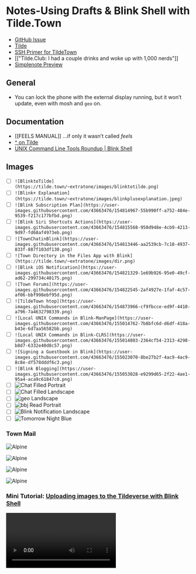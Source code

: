 # Notes-Using Drafts & Blink Shell with Tilde.Town
- [GitHub Issue](https://github.com/extratone/bilge/issues/307)
- [Tilde](https://tilde.town/~extratone/blink)
- [SSH Primer for TildeTown](https://tilde.town/~extratone/wiki/getting-started/ssh.html)
- [["Tilde.Club: I had a couple drinks and woke up with 1,000 nerds"]]
- [Simplenote Preview](http://simp.ly/publish/bx24Cq)

## General
- You can lock the phone with the external display running, but it won’t update, even with mosh and `geo` on.

## Documentation
- [[FEELS MANUAL]] ...if only it wasn’t called *feels*
- [^ on Tilde](https://tilde.town/~extratone/manual/feels/)
- [UNIX Command Line Tools Roundup | Blink Shell](https://docs.blink.sh/advanced/unix-roundup)

## Images
- [ ] `![BlinktoTilde](https://tilde.town/~extratone/images/blinktotilde.png)`
- [ ] `![Blink+ Explanation](https://tilde.town/~extratone/images/blinkplusexplanation.jpeg)`
- [ ] `![Blink Subscription Plan](https://user-images.githubusercontent.com/43663476/154814967-55b990ff-a752-484e-9539-f217c177bfbd.png)`
- [ ] `![Blink Siri Shortcuts Actions](https://user-images.githubusercontent.com/43663476/154815568-950d948e-4cb9-4213-9d97-fd68af4973eb.png)`
- [ ] `![TownChatinBlink](https://user-images.githubusercontent.com/43663476/154813446-aa2539cb-7c18-4937-833f-887f103df130.png)`
- [ ] `![Town Directory in the Files App with Blink](https://tilde.town/~extratone/images/dir.png)`
- [ ] `![Blink iOS Notification](https://user-images.githubusercontent.com/43663476/154821329-1e69b926-95e0-49cf-ad62-299734c40175.png)`
- [ ] `![Town Forums](https://user-images.githubusercontent.com/43663476/154822545-2af4927e-1faf-4c57-af06-bbf998ebf95d.png)`
- [ ] `![TildeTown htop](https://user-images.githubusercontent.com/43663476/154873966-cf9fbcce-ed9f-4410-a796-7a4632798339.png)`
- [ ] `![Local UNIX Commands in Blink-ManPage](https://user-images.githubusercontent.com/43663476/155014762-7b8bfc6d-d6df-418a-b43e-6d7aa56582bb.png)`
- [ ] `![Local UNIX Commands in Blink-CLRS](https://user-images.githubusercontent.com/43663476/155014803-2364cf54-2313-4298-b8d7-6332e40d8c57.png)`
- [ ] `![Signing a Guestbook in Blink](https://user-images.githubusercontent.com/43663476/155023070-8be27b2f-4ac9-4ac9-8c8e-df578dddf6c3.png)`
- [ ] `![Blink Blogging](https://user-images.githubusercontent.com/43663476/155053028-e9299d65-2f22-4ae1-95a4-aca9c61847c0.png)`
- [ ] ![Chat Filled Portrait](https://user-images.githubusercontent.com/43663476/155101964-a1c33e29-2191-4ef6-97d9-5efe8ef138b2.png)
- [ ] ![Chat Filled Landscape](https://user-images.githubusercontent.com/43663476/155102035-50ab2ad1-24d4-414f-bc6c-aa48897eb973.png)
- [ ] ![geo Landscape](https://user-images.githubusercontent.com/43663476/155102101-a24813fa-7db2-44f4-b4e7-46f8e0680d40.png)
- [ ] ![bbj Read Portrait](https://user-images.githubusercontent.com/43663476/155115451-2025e581-b7a4-45b0-b61f-6927ad9f55fb.png)
- [ ] ![Blink Notification Landscape](https://user-images.githubusercontent.com/43663476/155115556-f62e786a-6fa8-43e5-ba53-e9c9c30144cb.png)
- [ ] ![Tomorrow Night Blue](https://user-images.githubusercontent.com/43663476/155212433-f65f34b4-952d-4f78-a6cf-8d99d4374b87.png)

### Town Mail

![Alpine](https://user-images.githubusercontent.com/43663476/155139560-ff42b5fd-4376-4f31-a8f5-8a77d8c1aab5.png)

![Alpine](https://user-images.githubusercontent.com/43663476/155139640-b5716b1d-5fee-452c-8b95-4b7ee865cfe2.png)

![Alpine](https://user-images.githubusercontent.com/43663476/155139674-2d301548-6763-4591-9da3-e56b99d6d95d.png)

![Alpine](https://user-images.githubusercontent.com/43663476/155139713-9043f2d1-5f77-4da6-b575-225d57d1e44a.png)


### Mini Tutorial: [Uploading images to the Tildeverse with Blink Shell](https://tilde.town/~extratone/videos/uploadingimageswithblink.MP4)
<video controls>
  <source src="https://tilde.town/~extratone/videos/uploadingimageswithblink.MP4">
</video>
